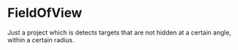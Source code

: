 # FieldOfView
Just a project which is detects targets that are not hidden at a certain angle, within a certain radius.
